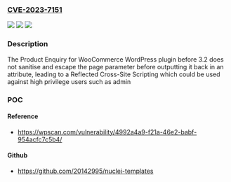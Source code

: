 ### [CVE-2023-7151](https://cve.mitre.org/cgi-bin/cvename.cgi?name=CVE-2023-7151)
![](https://img.shields.io/static/v1?label=Product&message=Product%20Enquiry%20for%20WooCommerce&color=blue)
![](https://img.shields.io/static/v1?label=Version&message=0%3C%203.2%20&color=brighgreen)
![](https://img.shields.io/static/v1?label=Vulnerability&message=CWE-79%20Cross-Site%20Scripting%20(XSS)&color=brighgreen)

### Description

The Product Enquiry for WooCommerce WordPress plugin before 3.2 does not sanitise and escape the page parameter before outputting it back in an attribute, leading to a Reflected Cross-Site Scripting which could be used against high privilege users such as admin

### POC

#### Reference
- https://wpscan.com/vulnerability/4992a4a9-f21a-46e2-babf-954acfc7c5b4/

#### Github
- https://github.com/20142995/nuclei-templates

